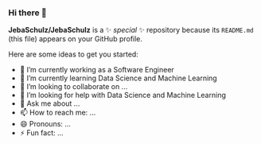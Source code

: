 ### Hi there 👋


**JebaSchulz/JebaSchulz** is a ✨ _special_ ✨ repository because its `README.md` (this file) appears on your GitHub profile.

Here are some ideas to get you started:

- 🔭 I’m currently working as a Software Engineer
- 🌱 I’m currently learning Data Science and Machine Learning
- 👯 I’m looking to collaborate on ...
- 🤔 I’m looking for help with Data Science and Machine Learning
- 💬 Ask me about ...
- 📫 How to reach me: ...
- 😄 Pronouns: ...
- ⚡ Fun fact: ...

